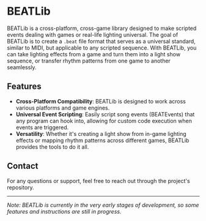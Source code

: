 # BEATLib

BEATLib is a cross-platform, cross-game library designed to make scripted events dealing with games or real-life lighting universal. The goal of BEATLib is to create a `.beat` file format that serves as a universal standard, similar to MIDI, but applicable to any scripted sequence. With BEATLib, you can take lighting effects from a game and turn them into a light show sequence, or transfer rhythm patterns from one game to another seamlessly.

## Features

- **Cross-Platform Compatibility**: BEATLib is designed to work across various platforms and game engines.
- **Universal Event Scripting**: Easily script song events (BEATEvents) that any program can hook into, allowing for custom code execution when events are triggered.
- **Versatility**: Whether it's creating a light show from in-game lighting effects or mapping rhythm patterns across different games, BEATLib provides the tools to do it all.

## Contact

For any questions or support, feel free to reach out through the project's repository.

---

*Note: BEATLib is currently in the very early stages of development, so some features and instructions are still in progress.*